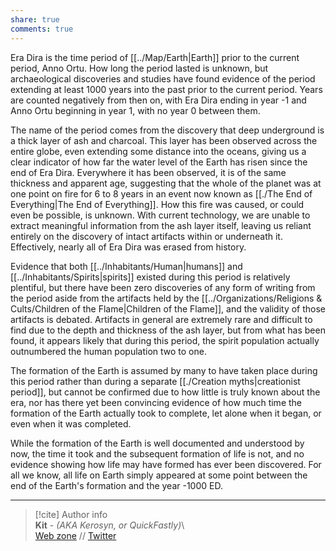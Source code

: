 ```yaml
---  
share: true  
comments: true  
---  
```

Era Dira is the time period of [[../Map/Earth|Earth]] prior to the current period, Anno Ortu. How long the period lasted is unknown, but archaeological discoveries and studies have found evidence of the period extending at least 1000 years into the past prior to the current period. Years are counted negatively from then on, with Era Dira ending in year -1 and Anno Ortu beginning in year 1, with no year 0 between them.  
  
The name of the period comes from the discovery that deep underground is a thick layer of ash and charcoal. This layer has been observed across the entire globe, even extending some distance into the oceans, giving us a clear indicator of how far the water level of the Earth has risen since the end of Era Dira. Everywhere it has been observed, it is of the same thickness and apparent age, suggesting that the whole of the planet was at one point on fire for 6 to 8 years in an event now known as [[./The End of Everything|The End of Everything]]. How this fire was caused, or could even be possible, is unknown. With current technology, we are unable to extract meaningful information from the ash layer itself, leaving us reliant entirely on the discovery of intact artifacts within or underneath it. Effectively, nearly all of Era Dira was erased from history.  
  
Evidence that both [[../Inhabitants/Human|humans]] and [[../Inhabitants/Spirits|spirits]] existed during this period is relatively plentiful, but there have been zero discoveries of any form of writing from the period aside from the artifacts held by the [[../Organizations/Religions & Cults/Children of the Flame|Children of the Flame]], and the validity of those artifacts is debated. Artifacts in general are extremely rare and difficult to find due to the depth and thickness of the ash layer, but from what has been found, it appears likely that during this period, the spirit population actually outnumbered the human population two to one.  
  
The formation of the Earth is assumed by many to have taken place during this period rather than during a separate [[./Creation myths|creationist period]], but cannot be confirmed due to how little is truly known about the era, nor has there yet been convincing evidence of how much time the formation of the Earth actually took to complete, let alone when it began, or even when it was completed.  
  
While the formation of the Earth is well documented and understood by now, the time it took and the subsequent formation of life is not, and no evidence showing how life may have formed has ever been discovered. For all we know, all life on Earth simply appeared at some point between the end of the Earth's formation and the year -1000 ED.  
  
-----  
> [!cite] Author info  
> **Kit** - *(AKA Kerosyn, or QuickFastly)*\  
> [Web zone](https://kitabe.link) // [Twitter](https://twitter.com/Kerosyn_)